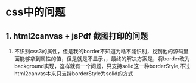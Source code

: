 # css中的问题

## 1. html2canvas + jsPdf 截图打印的问题

1. 不识别css3的属性，但是我的border不知道为啥不能识别，找到他的源码里面能够拿到属性的值，但是就是不显示，，最终的解决方案是，将border改为background实现，这样就有一个问题，只支持solid这一种borderStyle,不过html2canvas本来只支持borderStyle为solid的方式


